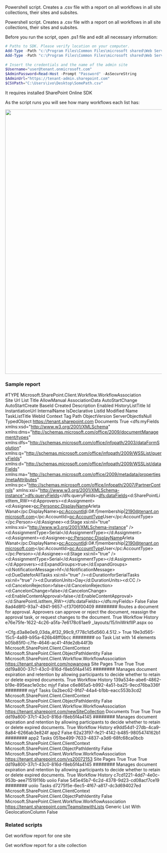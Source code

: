 Powershell script. Creates a .csv file with a report on all workflows in all site collections, their sites and subsites. 

Powershell script. Creates a .csv file with a report on all workflows in all site collections, their sites and subsites.

 

Before you run the script, open .ps1 file and edit all necessary information:

 

 

```PowerShell
# Paths to SDK. Please verify location on your computer. 
Add-Type -Path "c:\Program Files\Common Files\microsoft shared\Web Server Extensions\15\ISAPI\Microsoft.SharePoint.Client.dll"  
Add-Type -Path "c:\Program Files\Common Files\microsoft shared\Web Server Extensions\15\ISAPI\Microsoft.SharePoint.Client.Runtime.dll"  
 
# Insert the credentials and the name of the admin site 
$Username="user@tenant.onmicrosoft.com" 
$AdminPassword=Read-Host -Prompt "Password" -AsSecureString 
$AdminUrl="https://tenant-admin.sharepoint.com" 
$CSVPath="C:\Users\ivo\Desktop\SomePath.csv"
``` 
 

 
 

 

 

It requires installed  SharePoint Online SDK

 

 

As the script runs you will see how many workflows each list has:

 

 
<img src="../Get workflow report for all site collections/wf1.png" width="850">


 

 

 

### Sample report
 

#TYPE Microsoft.SharePoint.Client.Workflow.WorkflowAssociation	 	 	 	 	 	 	 	 	 	 	 	 	 	 	 	 	 	 	 	 	 	 	 
Site Url	List Title	AllowManual	AssociationData	AutoStartChange	AutoStartCreate	BaseId	Created	Description	Enabled	HistoryListTitle	Id	InstantiationUrl	InternalName	IsDeclarative	ListId	Modified	Name	TaskListTitle	WebId	Context	Tag	Path	ObjectVersion	ServerObjectIsNull	TypedObject
https://tenant.sharepoint.com	Documents	True	<dfs:myFields xmlns:xsd="http://www.w3.org/2001/XMLSchema" xmlns:dms="http://schemas.microsoft.com/office/2009/documentManagement/types" xmlns:dfs="http://schemas.microsoft.com/office/infopath/2003/dataFormSolution" xmlns:q="http://schemas.microsoft.com/office/infopath/2009/WSSList/queryFields" xmlns:d="http://schemas.microsoft.com/office/infopath/2009/WSSList/dataFields" xmlns:ma="http://schemas.microsoft.com/office/2009/metadata/properties/metaAttributes" xmlns:pc="http://schemas.microsoft.com/office/infopath/2007/PartnerControls" xmlns:xsi="http://www.w3.org/2001/XMLSchema-instance"><dfs:queryFields></dfs:queryFields><dfs:dataFields><d:SharePointListItem_RW><d:Approvers><d:Assignment><d:Assignee><pc:Person><pc:DisplayName>Arleta Wanat</pc:DisplayName><pc:AccountId>i:0#.f|membership|2190@tenant.onmicrosoft.com</pc:AccountId><pc:AccountType>User</pc:AccountType></pc:Person></d:Assignee><d:Stage xsi:nil="true" xmlns:xsi="http://www.w3.org/2001/XMLSchema-instance" /><d:AssignmentType>Serial</d:AssignmentType></d:Assignment><d:Assignment><d:Assignee><pc:Person><pc:DisplayName>Arleta Wanat</pc:DisplayName><pc:AccountId>i:0#.f|membership|2190@tenant.onmicrosoft.com</pc:AccountId><pc:AccountType>User</pc:AccountType></pc:Person></d:Assignee><d:Stage xsi:nil="true" /><d:AssignmentType>Serial</d:AssignmentType></d:Assignment></d:Approvers><d:ExpandGroups>true</d:ExpandGroups><d:NotificationMessage>hf</d:NotificationMessage><d:DueDateforAllTasks xsi:nil="true" /><d:DurationforSerialTasks xsi:nil="true" /><d:DurationUnits>Day</d:DurationUnits><d:CC /><d:CancelonRejection>false</d:CancelonRejection><d:CancelonChange>false</d:CancelonChange><d:EnableContentApproval>false</d:EnableContentApproval></d:SharePointListItem_RW></dfs:dataFields></dfs:myFields>	False	False	8ad4d8f0-93a7-4941-9657-cf3706f00409	########	Routes a document for approval. Approvers can approve or reject the document, reassign the approval task, or request changes to the document.	True	Workflow History	e76e75fe-1622-4c26-a5fa-7e6178c61ae9	_layouts/15/IniWrkflIP.aspx	oo

<Cfg.d3a8e0e9_03da_4f32_99c9_f778c1d5d560.4.512.>	True	19e3d565-15c5-4a89-b95a-626b48ff0bcc	########	oo	Task List with 14 elements	b05b85f0-c7fe-4646-ac41-4fde2db44f3b	Microsoft.SharePoint.Client.ClientContext	Microsoft.SharePoint.Client.ObjectPathIdentity	False	Microsoft.SharePoint.Client.Workflow.WorkflowAssociation
https://tenant.sharepoint.com/nowanowa	Site Pages	True	 	True	True	dd19a800-37c1-43c0-816d-f8eb5f4a4145	########	Manages document expiration and retention by allowing participants to decide whether to retain or delete expired documents.	True	Workflow History	139a534e-abe6-4862-b19e-895eac1e0cbc	mjyf	False	c6e865a5-b992-4a51-ba25-9ecd76ba336f	########	mjyf	Tasks	0a2bec62-9fd7-44a4-b1bb-eacc553b3cd2	Microsoft.SharePoint.Client.ClientContext	Microsoft.SharePoint.Client.ObjectPathIdentity	False	Microsoft.SharePoint.Client.Workflow.WorkflowAssociation
https://tenant.sharepoint.com/newSiteCollection	Documents	True	 	True	True	dd19a800-37c1-43c0-816d-f8eb5f4a4145	########	Manages document expiration and retention by allowing participants to decide whether to retain or delete expired documents.	True	Workflow History	e9dd54d1-27db-4ca9-8a84-6266ab3e824f	app2	False	62a23f97-fe21-4142-b485-9805474162b1	########	app2	Tasks	051be499-7633-4837-a3d6-68fc68ca0bcb	Microsoft.SharePoint.Client.ClientContext	Microsoft.SharePoint.Client.ObjectPathIdentity	False	Microsoft.SharePoint.Client.Workflow.WorkflowAssociation
https://tenant.sharepoint.com/vs20072153	Site Pages	True	 	True	True	dd19a800-37c1-43c0-816d-f8eb5f4a4145	########	Manages document expiration and retention by allowing participants to decide whether to retain or delete expired documents.	True	Workflow History	c7cd1221-4dd7-4e0c-953b-aee71519116b	uoiio	False	545e45b7-6c2d-4378-9d23-cd08acf7ce19	########	uoiio	Tasks	d7275f5e-6ec5-4f67-a817-dc3d694027ed	Microsoft.SharePoint.Client.ClientContext	Microsoft.SharePoint.Client.ObjectPathIdentity	False	Microsoft.SharePoint.Client.Workflow.WorkflowAssociation
https://tenant.sharepoint.com/TeamsitewithLists	Generic List With GeolocationColumn	False	 
 

 

### Related scripts
 

Get workflow report for one site

Get workflow report for a site collection
